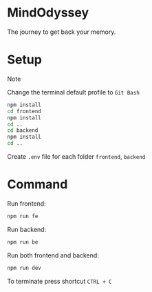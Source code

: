 
# MindOdyssey

The journey to get back your memory.

# Setup

> [!NOTE]
> Change the terminal default profile to `Git Bash`

```bash
npm install
cd frontend
npm install
cd ..
cd backend
npm install
cd ..
```

Create `.env` file for each folder `frontend`, `backend`

# Command

Run frontend:

```bash
npm run fe
```

Run backend:

```bash
npm run be
```

Run both frontend and backend:

```bash
npm run dev
```

To terminate press shortcut `CTRL + C`
